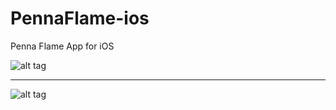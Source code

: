 PennaFlame-ios
==============

Penna Flame App for iOS

![alt tag](https://raw.github.com/jstralko/PennaFlame-ios/master/Screenshots/iPhoneHomeScreen.tiff)

---

![alt tag](https://raw.github.com/jstralko/PennaFlame-ios/master/Screenshots/iPhoneHomeScreen.png)
